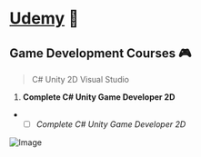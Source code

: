 #  [Udemy](https://www.udemy.com/) :round_pushpin:
## Game Development Courses :video_game:
> C# Unity 2D Visual Studio                                         
1. **Complete C# Unity Game Developer 2D**                             
* - [ ] *Complete C# Unity Game Developer 2D*

![Image](https://digitalsharecropper.com/wp-content/uploads/2016/03/udemy-logo-e1604793745846.png)
